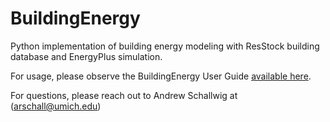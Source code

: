 # BuildingEnergy
Python implementation of building energy modeling with ResStock building database and EnergyPlus simulation.

For usage, please observe the BuildingEnergy User Guide [available here](https://docs.google.com/document/d/1W8KQvduUNxGpCzpnTBveD2fUOOiJLDX1bbGHQGjDhyg/edit?usp=sharing).

For questions, please reach out to Andrew Schallwig at (arschall@umich.edu)
